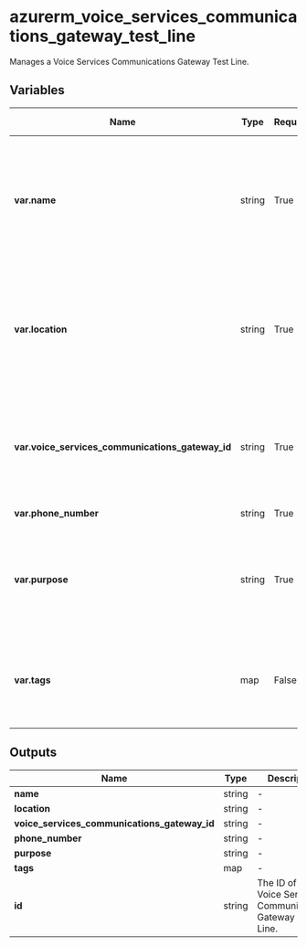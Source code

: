 # azurerm_voice_services_communications_gateway_test_line

Manages a Voice Services Communications Gateway Test Line.

## Variables

| Name | Type | Required? |  possible values |  Description |
| ---- | ---- | --------- |  ----------- | ----------- |
| **var.name** | string | True | -  |  Specifies the name which should be used for this Voice Services Communications Gateway Test Line. Changing this forces a new resource to be created. | 
| **var.location** | string | True | -  |  Specifies the Azure Region where the Voice Services Communications Gateway Test Line should exist. Changing this forces a new resource to be created. | 
| **var.voice_services_communications_gateway_id** | string | True | -  |  Specifies the ID of the Voice Services Communications Gateway. Changing this forces a new resource to be created. | 
| **var.phone_number** | string | True | -  |  Specifies the phone number. | 
| **var.purpose** | string | True | `Automated`, `Manual`  |  The purpose of the Voice Services Communications Gateway Test Line. Possible values are `Automated` or `Manual`. | 
| **var.tags** | map | False | -  |  A mapping of tags which should be assigned to the Voice Services Communications Gateway Test Line. | 



## Outputs

| Name | Type | Description |
| ---- | ---- | --------- | 
| **name** | string  | - | 
| **location** | string  | - | 
| **voice_services_communications_gateway_id** | string  | - | 
| **phone_number** | string  | - | 
| **purpose** | string  | - | 
| **tags** | map  | - | 
| **id** | string  | The ID of the Voice Services Communications Gateway Test Line. | 